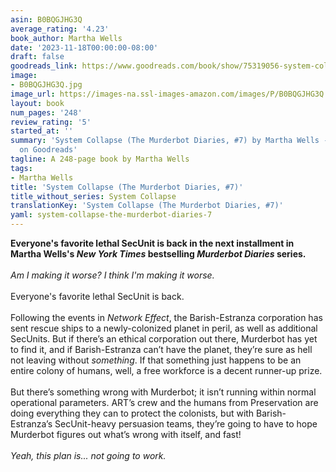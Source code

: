 ```yaml
---
asin: B0BQGJHG3Q
average_rating: '4.23'
book_author: Martha Wells
date: '2023-11-18T00:00:00-08:00'
draft: false
goodreads_link: https://www.goodreads.com/book/show/75319056-system-collapse
image:
- B0BQGJHG3Q.jpg
image_url: https://images-na.ssl-images-amazon.com/images/P/B0BQGJHG3Q.01._SCLZZZZZZZ.jpg
layout: book
num_pages: '248'
review_rating: '5'
started_at: ''
summary: 'System Collapse (The Murderbot Diaries, #7) by Martha Wells - rated 4.23/5
  on Goodreads'
tagline: A 248-page book by Martha Wells
tags:
- Martha Wells
title: 'System Collapse (The Murderbot Diaries, #7)'
title_without_series: System Collapse
translationKey: 'System Collapse (The Murderbot Diaries, #7)'
yaml: system-collapse-the-murderbot-diaries-7
---
```


<b>Everyone's favorite lethal SecUnit is back in the next installment in Martha Wells's <i>New York Times</i> bestselling <i>Murderbot Diaries</i> series.</b><br /><br /><i>Am I making it worse? I think I'm making it worse.</i><br /><br />Everyone's favorite lethal SecUnit is back.<br /><br />Following the events in <i>Network Effect</i>, the Barish-Estranza corporation has sent rescue ships to a newly-colonized planet in peril, as well as additional SecUnits. But if there’s an ethical corporation out there, Murderbot has yet to find it, and if Barish-Estranza can’t have the planet, they’re sure as hell not leaving without <i>something</i>. If that something just happens to be an entire colony of humans, well, a free workforce is a decent runner-up prize.<br /><br />But there’s something wrong with Murderbot; it isn’t running within normal operational parameters. ART’s crew and the humans from Preservation are doing everything they can to protect the colonists, but with Barish-Estranza’s SecUnit-heavy persuasion teams, they’re going to have to hope Murderbot figures out what’s wrong with itself, and fast!<br /><br /><i>Yeah, this plan is... not going to work.</i>